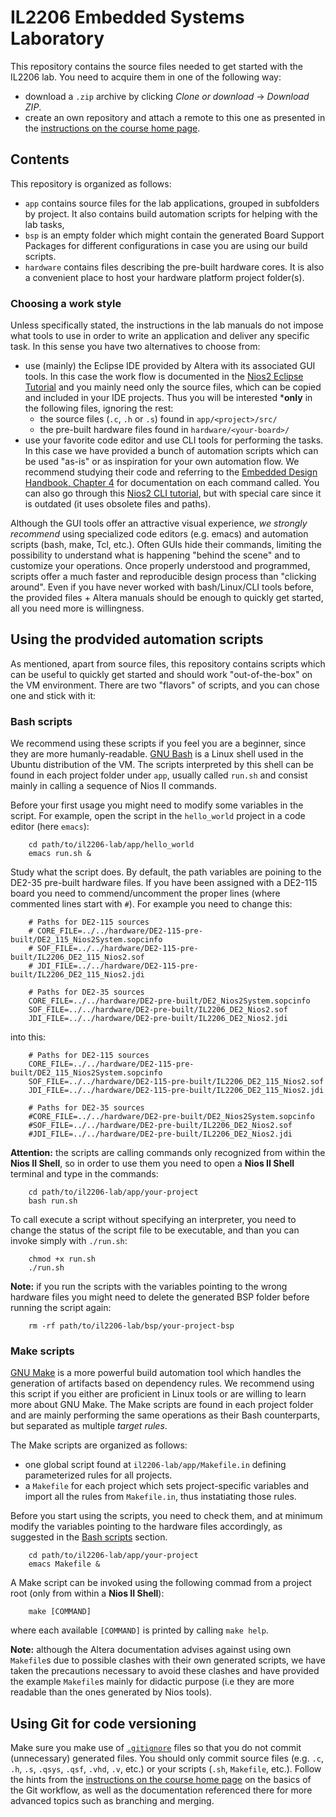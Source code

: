 # IL2206 Embedded Systems Laboratory

This repository contains the source files needed to get started with the IL2206 lab. You need to acquire them in one of the following way:

 * download a `.zip` archive by clicking _Clone or download_ -> _Download ZIP_. 
 * create an own repository and attach a remote to this one as presented in the [instructions on the course home page](https://kth.instructure.com/courses/6446/pages/setting-up-a-git-repositorty). 

## Contents 

This repository is organized as follows:

 * `app` contains source files for the lab applications, grouped in subfolders by project. It also contains build automation scripts for helping with the lab tasks,
 * `bsp` is an empty folder which might contain the generated Board Support Packages for different configurations in case you are using our build scripts.
 * `hardware` contains files describing the pre-built hardware cores. It is also a convenient place to host your hardware platform project folder(s).

### Choosing a work style

Unless specifically stated, the instructions in the lab manuals do not impose what tools to use in order to write an application and deliver any specific task. In this sense you have two alternatives to choose from:

 * use (mainly) the Eclipse IDE provided by Altera with its associated GUI tools. In this case the work flow is documented in the [Nios2 Eclipse Tutorial](https://www.intel.com/content/dam/altera-www/global/en_US/pdfs/literature/tt/tt_my_first_nios_sw.pdf) and you mainly need only the source files, which can be copied and included in your IDE projects. Thus you will be interested ***only** in the following files, ignoring the rest:
   - the source files (`.c`, `.h` or `.s`) found in `app/<project>/src/`
   - the pre-built hardware files found in `hardware/<your-board>/`
 * use your favorite code editor and use CLI tools for performing the tasks. In this case we have provided a bunch of automation scripts which can be used "as-is" or as inspiration for your own automation flow. We recommend studying their code and referring to the [Embedded Design Handbook, Chapter 4](https://www.altera.com/en_US/pdfs/literature/hb/nios2/edh_ed51004.pdf) for documentation on each command called. You can also go through this [Nios2 CLI tutorial](https://www.intel.com/content/dam/altera-www/global/en_US/pdfs/literature/hb/nios2/n2sw_nii52014.pdf), but with special care since it is outdated (it uses obsolete files and paths).

Although the GUI tools offer an attractive visual experience, _we strongly recommend_ using specialized code editors (e.g. emacs) and automation scripts (bash, make, Tcl, etc.). Often GUIs hide their commands, limiting the possibility to understand what is happening "behind the scene" and to customize your operations. Once properly understood and programmed, scripts offer a much faster and reproducible design process than "clicking around". Even if you have never worked with bash/Linux/CLI tools before, the provided files + Altera manuals should be enough to quickly get started, all you need more is willingness. 

## Using the prodvided automation scripts

As mentioned, apart from source files, this repository contains scripts which can be useful to quickly get started and should work "out-of-the-box" on the VM environment. There are two "flavors" of scripts, and you can chose one and stick with it:

### Bash scripts

We recommend using these scripts if you feel you are a beginner, since they are more humanly-readable. [GNU Bash](https://www.gnu.org/software/bash/) is a Linux shell used in the Ubuntu distribution of the VM. The scripts interpreted by this shell can be found in each project folder under `app`, usually called `run.sh` and consist mainly in calling a sequence of Nios II commands. 

Before your first usage you might need to modify some variables in the script. For example, open the script in the `hello_world` project in a code editor (here `emacs`):

        cd path/to/il2206-lab/app/hello_world
        emacs run.sh &

Study what the script does. By default, the path variables are poining to the DE2-35 pre-built hardware files. If you have been assigned with a DE2-115 board you need to commend/uncomment the proper lines (where commented lines start with `#`). For example you need to change this:

        # Paths for DE2-115 sources
        # CORE_FILE=../../hardware/DE2-115-pre-built/DE2_115_Nios2System.sopcinfo
        # SOF_FILE=../../hardware/DE2-115-pre-built/IL2206_DE2_115_Nios2.sof
        # JDI_FILE=../../hardware/DE2-115-pre-built/IL2206_DE2_115_Nios2.jdi

        # Paths for DE2-35 sources
        CORE_FILE=../../hardware/DE2-pre-built/DE2_Nios2System.sopcinfo
        SOF_FILE=../../hardware/DE2-pre-built/IL2206_DE2_Nios2.sof
        JDI_FILE=../../hardware/DE2-pre-built/IL2206_DE2_Nios2.jdi

into this:

        # Paths for DE2-115 sources
        CORE_FILE=../../hardware/DE2-115-pre-built/DE2_115_Nios2System.sopcinfo
        SOF_FILE=../../hardware/DE2-115-pre-built/IL2206_DE2_115_Nios2.sof
        JDI_FILE=../../hardware/DE2-115-pre-built/IL2206_DE2_115_Nios2.jdi

        # Paths for DE2-35 sources
        #CORE_FILE=../../hardware/DE2-pre-built/DE2_Nios2System.sopcinfo
        #SOF_FILE=../../hardware/DE2-pre-built/IL2206_DE2_Nios2.sof
        #JDI_FILE=../../hardware/DE2-pre-built/IL2206_DE2_Nios2.jdi

**Attention:** the scripts are calling commands only recognized from within the **Nios II Shell**, so in order to use them you need to open a **Nios II Shell** terminal and type in the commands:

        cd path/to/il2206-lab/app/your-project
        bash run.sh

To call execute a script without specifying an interpreter, you need to change the status of the script file to be executable, and than you can invoke simply with `./run.sh`:

        chmod +x run.sh
        ./run.sh

**Note:** if you run the scripts with the variables pointing to the wrong hardware files you might need to delete the generated BSP folder before running the script again:

        rm -rf path/to/il2206-lab/bsp/your-project-bsp

### Make scripts

[GNU Make](https://www.gnu.org/software/make/) is a more powerful build automation tool which handles the generation of artifacts based on dependency rules. We recommend using this script if you either are proficient in Linux tools or are willing to learn more about GNU Make. The Make scripts are found in each project folder and are mainly performing the same operations as their Bash counterparts, but separated as multiple _target rules_. 

The Make scripts are organized as follows:

* one global script found at `il2206-lab/app/Makefile.in` defining parameterized rules for all projects.
* a `Makefile` for each project which sets project-specific variables and import all the rules from `Makefile.in`, thus instatiating those rules. 

Before you start using the scripts, you need to check them, and at minimum modify the variables pointing to the hardware files accordingly, as suggested in the [Bash scripts](#bash-scripts) section.

        cd path/to/il2206-lab/app/your-project
        emacs Makefile &

A Make script can be invoked using the following commad from a project root (only from within a **Nios II Shell**):

        make [COMMAND]

where each available `[COMMAND]` is printed by calling `make help`.

**Note:** although the Altera documentation advises against using own `Makefile`s due to possible clashes with their own generated scripts, we have taken the precautions necessary to avoid these clashes and have provided the example `Makefile`s mainly for didactic purpose (i.e they are more readable than the ones generated by Nios tools).

## Using Git for code versioning

Make sure you make use of [`.gitignore`](https://www.atlassian.com/git/tutorials/saving-changes/gitignore) files so that you do not commit (unnecessary) generated files. You should only commit source files (e.g. `.c`, `.h`, `.s`, `.qsys`, `.qsf`, `.vhd`, `.v`, etc.) or your scripts (`.sh`, `Makefile`, etc.). Follow the hints from the [instructions on the course home page](https://kth.instructure.com/courses/6446/pages/setting-up-a-git-repositorty) on the basics of the Git workflow, as well as the documentation referenced there for more advanced topics such as branching and merging.


